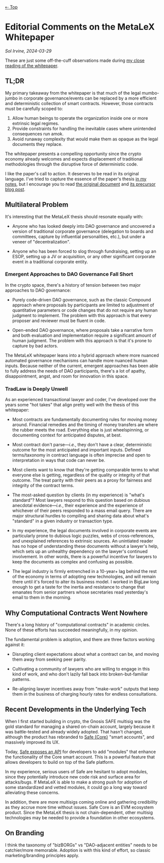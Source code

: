 [⇠ Top](../README.md)

# Editorial Comments on the MetaLeX Whitepaper

_Sol Irvine, 2024-03-29_

These are just some off-the-cuff observations made during [my close reading of the whitepaper](./whitepaper-summary-sli.md). 


## TL;DR

My primary takeaway from the whitepaper is that much of the legal mumbo-jumbo in corporate governance/events can be replaced by a more efficient and deterministic collection of smart contracts. However, those contracts must be carefully scoped to: 

1. Allow human beings to operate the organization inside one or more extrinsic legal regimes.
2. Provide constraints for handling the inevitable cases where unintended consequences run amok.
3. Avoid runaway complexity that would make them as opaque as the legal documents they replace.

The whitepaper presents a compelling opportunity since the crypto economy already welcomes and expects displacement of traditional methodologies through the disruptive force of deterministic code.

I like the paper's call to action. It deserves to be read in its original language. I've tried to capture the essence of the paper's thesis [in my notes](./whitepaper-summary-sli.md), but I encourage you to read [the original document](https://metalex.substack.com/p/the-metalex-whitepaper) and [its precursor blog post](https://delphilabs.medium.com/assimilating-the-borg-a-new-cryptolegal-framework-for-dao-adjacent-entities-569e54a43f83).

## Multilateral Problem

It's interesting that the MetaLeX thesis should resonate equally with:

- Anyone who has looked deeply into DAO governance and uncovered a version of traditional corporate governance (delegation to boards and committees, capture by influential personalities, etc.), but under a veneer of "decentralization".

- Anyone who has been forced to slog through fundraising, setting up an ESOP, setting up a JV or acquisition, or any other significant corporate event in a traditional corporate entity. 

### Emergent Approaches to DAO Governance Fall Short

In the crypto space, there's a history of tension between two major approaches to DAO governance: 

- Purely code-driven DAO governance, such as the classic Compound approach where proposals by participants are limited to adjustment of quantitative parameters or code changes that do not require any human judgment to implement. The problem with this approach is that every proposer and reviewer must be fluent in code.

- Open-ended DAO governance, where proposals take a narrative form and both evaluation and implementation require a significant amount of human judgment. The problem with this approach is that it's prone to capture by bad actors.

The MetaLeX whitepaper leans into a hybrid approach where more nuanced automated governance mechanisms can handle more nuanced human inputs. Because neither of the current, emergent approaches has been able to fully address the needs of DAO participants, there's a lot of apathy, disappointment, angst, and room for innovation in this space.

### TradLaw is Deeply Unwell

As an experienced transactional lawyer and coder, I've developed over the years some "hot takes" that align pretty well with the thesis of this whitepaper:

- Most contracts are fundamentally documenting rules for moving money around. Financial remedies and the timing of money transfers are where the rubber meets the road. Everything else is just wheelspinning, or documenting context for anticipated disputes, at best.

- Most contract don't parse—_i.e._, they don't have a clear, deterministic outcome for the most anticipated and important inputs. Defined terms/taxonomy in contract language is often imprecise and open to interpretation in ways that code can never be.

- Most clients want to know that they're getting comparable terms to what everyone else is getting, regardless of the quality or integrity of that outcome. The treat parity with their peers as a proxy for fairness and integrity of the contract terms.

- The most-asked question by clients (in my experience) is "what's standard"? Most lawyers respond to this question based on dubious anecdotal evidence—_i.e._, their experience and the experience of whichever of their peers responded to a mass email query. There are major structural hurdles to compiling and sharing data about what's "standard" in a given industry or transaction type.

- In my experience, the legal documents involved in corporate events are particularly prone to dubious logic puzzles, webs of cross-references, and unexplained references to extrinsic sources. An unintiated reader has no hope of understanding these documents without a lawyer's help, which sets up an unhealthy dependency on the lawyer's continued involvement. In other words, there is a powerful incentive for lawyers to keep the documents as complex and confusing as possible.

- The legal industry is firmly entrenched in a 10-year+ lag behind the rest of the economy in terms of adopting new technologies, and will remain there until it's forced to alter its business model. I worked in BigLaw long enough to get a taste for the inertia and resistance to change that emanates from senior partners whose secretaries read yesterday's email to them in the morning.

## Why Computational Contracts Went Nowhere

There's a long history of "computational contracts" in academic circles. None of these efforts has succeeded meaningfully, in my opinion. 

The fundamental problem is adoption, and there are three factors working against it: 
  
- Disrupting client expectations about what a contract can be, and moving them away from seeking peer parity.

- Cultivating a community of lawyers who are willing to engage in this kind of work, and who don't lazily fall back into broken-but-familiar patterns.

- Re-aligning lawyer incentives away from "make-work" outputs that keep them in the business of charging hourly rates for endless consultations.

## Recent Developments in the Underlying Tech

When I first started building in crypto, the Gnosis SAFE multisig was the gold standard for managing a shared on-chain account, largely because it was battle-tested and already widely adopted. That hasn't changed, although the product has rebranded to [Safe {Core}](https://safe.global/core) "smart accounts", and massively improved its UX.

Today, [Safe exposes an API](https://docs.safe.global/advanced/smart-account-overview) for developers to add "modules" that enhance the functionality of the Core smart account. This is a powerful feature that allows developers to build on top of the Safe platform.

In my experience, serious users of Safe are hesitant to adopt modules, since they potentially introduce new code risk and surface area for attacks/bugs. If MetaLeX is able to make a strong push for adoption of some standardized and vetted modules, it could go a long way toward alleviating these concerns.

In addition, there are more multisigs coming online and gathering credibility as they accrue more time without issues. Safe Core is an EVM ecosystem product. Since the MetaLeX thesis is not chain-dependent, other multisig technologies may be needed to provide a foundation in other ecosystems.

## On Branding

I think the taxonomy of "bizBORGs" vs "DAO-adjacent entities" needs to be catchier/more memorable. Adoption is with this
kind of effort, so classic marketing/branding principles apply.
